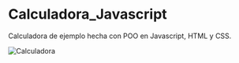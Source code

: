 # Calculadora_Javascript
Calculadora de ejemplo hecha con POO en Javascript, HTML y CSS.

![Calculadora](https://user-images.githubusercontent.com/84794538/124965093-5adffc00-dfe7-11eb-8a19-24ab533cfb44.png)
